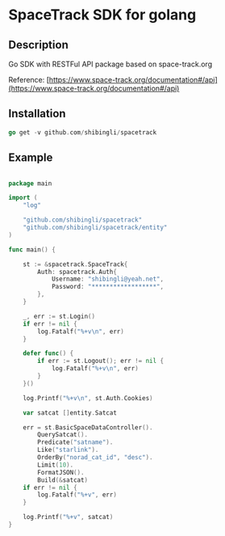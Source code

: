 # SpaceTrack SDK for golang

## Description
Go SDK with RESTFul API package based on space-track.org

Reference: [https://www.space-track.org/documentation#/api](https://www.space-track.org/documentation#/api)

## Installation

```go
go get -v github.com/shibingli/spacetrack
```

## Example

```go

package main

import (
	"log"

	"github.com/shibingli/spacetrack"
	"github.com/shibingli/spacetrack/entity"
)

func main() {

	st := &spacetrack.SpaceTrack{
		Auth: spacetrack.Auth{
			Username: "shibingli@yeah.net",
			Password: "******************",
		},
	}

	_, err := st.Login()
	if err != nil {
		log.Fatalf("%+v\n", err)
	}

	defer func() {
		if err := st.Logout(); err != nil {
			log.Fatalf("%+v\n", err)
		}
	}()

	log.Printf("%+v\n", st.Auth.Cookies)

	var satcat []entity.Satcat

	err = st.BasicSpaceDataController().
		QuerySatcat().
		Predicate("satname").
		Like("starlink").
		OrderBy("norad_cat_id", "desc").
		Limit(10).
		FormatJSON().
		Build(&satcat)
	if err != nil {
		log.Fatalf("%+v", err)
	}

	log.Printf("%+v", satcat)
}

```